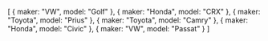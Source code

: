 [
{
maker: "VW",
model: "Golf"
},
{
maker: "Honda",
model: "CRX"
},
{
maker: "Toyota",
model: "Prius"
},
{
maker: "Toyota",
model: "Camry"
},
{
maker: "Honda",
model: "Civic"
},
{
maker: "VW",
model: "Passat"
}
]
